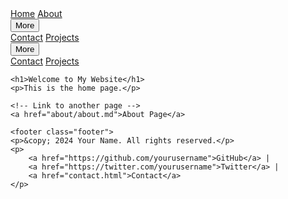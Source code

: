 <html lang="en">
<head>
    <meta charset="UTF-8">
    <meta name="viewport" content="width=device-width, initial-scale=1.0">
    <title>Home</title>
    <link rel="stylesheet" href="/styles.css">
</head>
<body>
    <nav class="navbar">
            <a href="README.md" class="nav-item">Home</a>
            <a href="about/about.md" class="nav-item">About</a>
            <div class="dropdown">
                <button class="dropbtn">More</button>
                <div class="dropdown-content">
                    <a href="/contact.html">Contact</a>
                    <a href="/projects.html">Projects</a>
                </div>
            </div>
            <div class="dropdown">
                <button class="dropbtn">More</button>
                <div class="dropdown-content">
                    <a href="/contact.html">Contact</a>
                    <a href="/projects.html">Projects</a>
                </div>
        </nav>
    
    <h1>Welcome to My Website</h1>
    <p>This is the home page.</p>
    
    <!-- Link to another page -->
    <a href="about/about.md">About Page</a>

    <footer class="footer">
    <p>&copy; 2024 Your Name. All rights reserved.</p>
    <p>
        <a href="https://github.com/yourusername">GitHub</a> |
        <a href="https://twitter.com/yourusername">Twitter</a> |
        <a href="contact.html">Contact</a>
    </p>
</footer>
</body>
</html>
